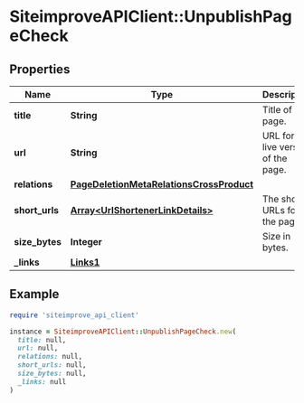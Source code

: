 # SiteimproveAPIClient::UnpublishPageCheck

## Properties

| Name | Type | Description | Notes |
| ---- | ---- | ----------- | ----- |
| **title** | **String** | Title of the page. | [optional] |
| **url** | **String** | URL for the live version of the page. | [optional] |
| **relations** | [**PageDeletionMetaRelationsCrossProduct**](PageDeletionMetaRelationsCrossProduct.md) |  | [optional] |
| **short_urls** | [**Array&lt;UrlShortenerLinkDetails&gt;**](UrlShortenerLinkDetails.md) | The short URLs for the page. | [optional] |
| **size_bytes** | **Integer** | Size in bytes. | [optional] |
| **_links** | [**Links1**](Links1.md) |  | [optional] |

## Example

```ruby
require 'siteimprove_api_client'

instance = SiteimproveAPIClient::UnpublishPageCheck.new(
  title: null,
  url: null,
  relations: null,
  short_urls: null,
  size_bytes: null,
  _links: null
)
```

